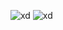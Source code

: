 ![xd](https://github.com/HenriqueCavassani/Login/assets/141665833/bc27cd95-d2e6-4107-9a8b-5c1961ab3d80)
![xd](https://github.com/HenriqueCavassani/Login/assets/141665833/2b7c3c17-3bfb-488b-ac90-f62a6d2b2208)

